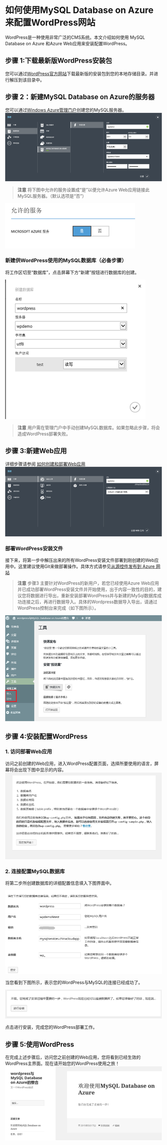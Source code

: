 # 如何使用MySQL Database on Azure来配置WordPress网站



WordPress是一种使用非常广泛的CMS系统。本文介绍如何使用 MySQL Database on Azure 和Azure Web应用来安装配置WordPress。



## 步骤 1:下载最新版WordPress安装包
您可以通过[WordPress官方网站]( https://wordpress.org/download/)下载最新版的安装包到您的本地存储目录。并进行解压到该目录中。

## 步骤 2：新建MySQL Database on Azure的服务器
您可以通过[Windows Azure管理门户](https://manage.windowsazure.cn)创建您的MySQL服务器。
![创建MySQL服务器][1]

> **注意** 将下图中允许的服务设置成“是”以便允许Azure Web应用链接此MySQL服务器。（默认选项是“否”）

![允许的服务][2]


### 新建供WordPress使用的MySQL数据库（必备步骤）
将工作区切至“数据库”，点击屏幕下方“新建”按钮进行数据库的创建。

![新建数据库][3]

> **注意** 用户需在管理门户中手动创建MySQL数据库。如果忽略此步骤，将会造成WordPress部署失败。

## 步骤 3:新建Web应用
详细步骤请参阅 [如何创建和部署Web应用](http://www.windowsazure.cn/manage/services/web-sites/how-to-create-websites/)
![新建Web应用][4]

### 部署WordPress安装文件
接下来，将第一步中解压出来的所有WordPress安装文件部署到刚创建的Web应用中。这里建议使用Git来做部署操作。具体方式请参见[从源控件发布到 Azure 网站](http://www.windowsazure.cn/documentation/articles/web-sites-publish-source-control/)

> **注意** 步骤3 主要针对WordPress的新用户，若您已经使用Azure Web应用并已成功部署WordPress安装文件并开始使用，出于内容一致性的目的，建议您将数据进行导出，重新安装部署WordPress并与新建的MySql数据库成功连接之后，再进行数据导入。具体的Wordpress数据导入导出，请通过WordPress控制台来完成（如下图所示）。
> 
![WordPress导入导出][9]


## 步骤 4:安装配置WordPress


### 1. 访问部署Web应用
访问之前创建的Web应用，进入WordPress配置页面，选择所要使用的语言，屏幕将会出现下图中显示的内容。
![配置WordPress][5] 

### 2. 连接配置MySQL数据库
将第二步所创建数据库的详细配置信息填入下图界面中。

![连接WordPress][6] 

当您看到下图所示，表示您的WordPress与MySQL的连接已经成功了。

![成功连接WordPress][7] 

点击进行安装，完成您的WordPress部署工作。


## 步骤 5:使用WordPress
在完成上述步骤后，访问您之前创建的Web应用，您将看到已经生效的WordPress主界面。现在请开始您的WordPress使用之旅！
![安装WordPress][8] 



<!--Image references-->
[1]: ./img/001.png
[2]: ./img/002.png
[3]: ./img/003.png
[4]: ./img/004.png
[5]: ./img/005.png
[6]: ./img/006.png
[7]: ./img/007.png
[8]: ./img/008.png
[9]: ./img/009.png